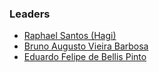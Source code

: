 ### Leaders

* [Raphael Santos (Hagi)](mailto:raphael.santos@owasp.org)
* [Bruno Augusto Vieira Barbosa](mailto:bruno.barbosa@owasp.org)
* [Eduardo Felipe de Bellis Pinto](mailto:eduardo.bellis@owasp.org)
